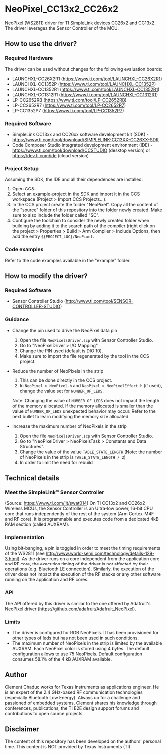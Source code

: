 # NeoPixel_CC13x2_CC26x2
NeoPixel (WS2811) driver for TI SimpleLink devices CC26x2 and CC13x2.
The driver leverages the Sensor Controller of the MCU.

## How to use the driver?

### Required Hardware
The driver can be used without changes for the following
evaluation boards:
* LAUNCHXL-CC26X2R1 (https://www.ti.com/tool/LAUNCHXL-CC26X2R1)
* LAUNCHXL-CC1352P (https://www.ti.com/tool/LAUNCHXL-CC1352P)
* LAUNCHXL-CC1352R1 (https://www.ti.com/tool/LAUNCHXL-CC1352R1)
* LAUNCHXL-CC1312R1 (https://www.ti.com/tool/LAUNCHXL-CC1312R1)
* LP-CC2652RB (https://www.ti.com/tool/LP-CC2652RB)
* LP-CC2652R7 (https://www.ti.com/tool/LP-CC2652R7)
* LP-CC1352P7 (https://www.ti.com/tool/LP-CC1352P7)

### Required Software
* SimpleLink CC13xx and CC26xx software development kit (SDK) -
  https://www.ti.com/tool/download/SIMPLELINK-CC13XX-CC26XX-SDK
* Code Composer Studio integrated development environment (IDE) -
  https://www.ti.com/tool/download/CCSTUDIO (desktop version)
  or https://dev.ti.com/ide (cloud version)

### Project Setup
Assuming the SDK, the IDE and all their dependences are installed.
1. Open CCS.
2. Select an example-project in the SDK and import it in the CCS workspace
   (Project > Import CCS Projects...).
3. In the CCS project create the folder "NeoPixel". Copy all the content of
   the "source" folder of this repository into the folder newly created.
   Make sure to also include the folder called "SC".
4. Configure the toolchain to consider the newly created folder when building
   by adding it to the search path of the compiler (right click on the 
   project > Properties > Build > Arm Compiler > Include Options, then add
   the entry ``${PROJECT_LOC}/NeoPixel``.
   
### Code examples
Refer to the code examples available in the "example" folder.

## How to modify the driver? 

### Required Software
* Sensor Controller Studio (http://www.ti.com/tool/SENSOR-CONTROLLER-STUDIO)

### Guidance

* Change the pin used to drive the NeoPixel data pin
  
  1. Open the file ``NeoPixelsDriver.scp`` with Sensor Controller Studio.
  2. Go to "NeoPixelDriver > I/O Mapping".
  3. Change the PIN used (default is DIO 10).
  4. Make sure to import the file regenerated by the tool in the CCS project.

* Reduce the number of NeoPixels in the strip

  1. This can be done directly in the CCS project.
  2. In ``NeoPixel > NeoPixel.h`` and ``NeoPixel > NeoPixelEffect.h`` (if used),
     change the value set for ``NUMBER_OF_LEDS``. 
  
  Note: Changing the value of ``NUMBER_OF_LEDS`` does not impact the length of
  the memory allocated. If the memory allocated is smaller than the value of 
  ``NUMBER_OF_LEDS`` unexpected behavior may occur. Refer to the next bullet
  to learn modifying the memory size allocated.

* Increase the maximum number of NeoPixels in the strip

  1. Open the file ``NeoPixelsDriver.scp`` with Sensor Controller Studio.
  2. Go to "NeoPixelDriver > NeoPixelsTask > Constants and Data Structures".
  3. Change the value of the value ``TABLE_STATE_LENGTH`` (Note: the number of
     NeoPixels in the strip is ``TABLE_STATE_LENGTH / 2``)
  4. In order to limit the need for rebuild

## Technical details

### Meet the SimpleLink™ Sensor Controller
(Source: https://www.ti.com/lit/swat014)
On TI CC13x2 and CC26x2 Wireless MCUs, the Sensor Controller is an Ultra-low power, 16-bit CPU
core that runs independently of the rest of the system (Arm Cortex-M4F and RF core). It is 
programmable and executes code from a dedicated 4kB RAM section (called AUXRAM).

### Implementation
Using bit-banging, a pin is toggled in order to meet the timing requirements of
the WS2811 (see http://www.world-semi.com/technology/details-129-3.html).
As the driver runs on a core independent from the application core and RF core, the execution timing
of the driver is not affected by their operations (e.g. Bluetooth LE connection). Similarly,
the execution of the driver does not impact the execution of the RF stacks or any other
software running on the application and RF cores.

### API
The API offered by this driver is similar to the one offered by Adafruit's NeoPixel driver
(https://github.com/adafruit/Adafruit_NeoPixel).

### Limits
* The driver is configured for RGB NeoPixels. It has been provisioned for other types
   of leds but has not been used in such conditions.
* The maximum number of NeoPixels in the strip is limited by the available AUXRAM.
  Each NeoPixel color is stored using 4 bytes. The default configuration allows to
  use 75 NeoPixels. Default configuration consumes 58.1% of the 4 kB AUXRAM available. 

## Author
Clement Chaduc works for Texas Instruments as applications engineer.
He is an expert of the 2.4 GHz-based RF communication technologies (especially Bluetooth Low Energy).
Always up for a challenge and passioned of embedded systems, Clement shares his knowledge through
conferences, publications, the TI E2E design support forums and contributions to open source projects.

## Disclaimer
The content of this repository has been developed on the authors' personal time.
This content is NOT provided by Texas Instruments (TI).
